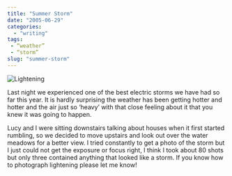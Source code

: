 ```yaml
---
title: "Summer Storm"
date: "2005-06-29"
categories:
  - "writing"
tags:
 - “weather”
 - “storm”
slug: "summer-storm"
---
```


![Lightening](/images/22316186.jpg)

Last night we experienced one of the best electric storms we have had so far this year.
It is hardly surprising the weather has been getting hotter and hotter and the air just so ‘heavy’ with that close feeling about it that you knew it was going to happen.

Lucy and I were sitting downstairs talking about houses when it first started rumbling, so we decided to move upstairs and look out over the water meadows for a better view. I tried constantly to get a photo of the storm but I just could not get the exposure or focus right, I think I took about 80 shots but only three contained anything that looked like a storm.
If you know how to photograph lightening please let me know!
